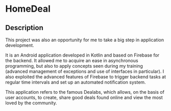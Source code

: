 # HomeDeal

## Description

This project was also an opportunity for me to take a big step in application development.

It is an Android application developed in Kotlin and based on Firebase for the backend. It allowed me to acquire an ease in asynchronous programming, but also to apply concepts seen during my training (advanced management of exceptions and use of interfaces in particular). I also exploited the advanced features of Firebase to trigger backend tasks at regular time intervals and set up an automated notification system.

This application refers to the famous Dealabs, which allows, on the basis of user accounts, to create, share good deals found online and view the most loved by the community.
